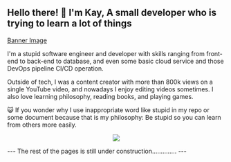 ## Hello there! 👋 I'm Kay, A small developer who is trying to learn a lot of things

[Banner Image](images/cat-normal.mp4.png)

I'm a stupid software engineer and developer with skills ranging from front-end to back-end to database, and even some basic cloud service and those DevOps pipeline CI/CD operation.

Outside of tech, I was a content creator with more than 800k views on a single YouTube video, and nowadays I enjoy editing videos sometimes. I also love learning philosophy, reading books, and playing games.

😺 If you wonder why I use inappropriate word like stupid in my repo or some document because that is my philosophy: Be stupid so you can learn from others more easily.

<p align="center">
  <a href="https://skillicons.dev">
    <img src="https://skillicons.dev/icons?i=html,css,docker" />
  </a>
</p>
---
The rest of the pages is still under construction..............
---
